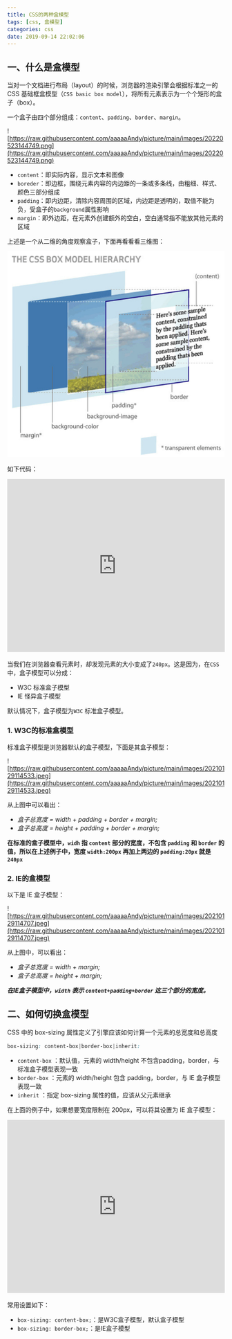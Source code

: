 ```yaml
---
title: CSS的两种盒模型
tags: [css, 盒模型]
categories: css 
date: 2019-09-14 22:02:06
---
```


## 一、什么是盒模型

当对一个文档进行布局（layout）的时候，浏览器的渲染引擎会根据标准之一的 CSS 基础框盒模型（`CSS basic box model`），将所有元素表示为一个个矩形的盒子（box）。

一个盒子由四个部分组成：`content`、`padding`、`border`、`margin`。

![https://raw.githubusercontent.com/aaaaaAndy/picture/main/images/20220523144749.png](https://raw.githubusercontent.com/aaaaaAndy/picture/main/images/20220523144749.png)

- `content`：即实际内容，显示文本和图像
- `boreder`：即边框，围绕元素内容的内边距的一条或多条线，由粗细、样式、颜色三部分组成
- `padding`：即内边距，清除内容周围的区域，内边距是透明的，取值不能为负，受盒子的`background`属性影响
- `margin`：即外边距，在元素外创建额外的空白，空白通常指不能放其他元素的区域

上述是一个从二维的角度观察盒子，下面再看看看三维图：

<center>
	<img src="https://raw.githubusercontent.com/aaaaaAndy/picture/main/images/20220523144753.png" alt="" />
</center>

如下代码：

<iframe height="400" width="100%" scrolling="no" title="box-sizing-content-box" src="https://codepen.io/aaaaaandy/embed/oNEYNdQ?default-tab=html%2Cresult&editable=true" frameborder="no" loading="lazy" allowtransparency="true" allowfullscreen="true">
  See the Pen <a href="https://codepen.io/aaaaaandy/pen/oNEYNdQ">
  box-sizing-content-box</a> by aaaaaAndy (<a href="https://codepen.io/aaaaaandy">@aaaaaandy</a>)
  on <a href="https://codepen.io">CodePen</a>.
</iframe>

当我们在浏览器查看元素时，却发现元素的大小变成了`240px`。这是因为，在`CSS`中，盒子模型可以分成：

- W3C 标准盒子模型
- IE 怪异盒子模型

默认情况下，盒子模型为`W3C` 标准盒子模型。

### 1. W3C的标准盒模型

标准盒子模型是浏览器默认的盒子模型，下面是其盒子模型：

![https://raw.githubusercontent.com/aaaaaAndy/picture/main/images/20210129114533.jpeg](https://raw.githubusercontent.com/aaaaaAndy/picture/main/images/20210129114533.jpeg)

从上图中可以看出：

- *盒子总宽度 = width + padding + border + margin;*
- *盒子总高度 = height + padding + border + margin;*

**在标准的盒子模型中，`widh` 指 `content` 部分的宽度，不包含 `padding` 和 `border` 的值，所以在上述例子中，宽度 `width:200px` 再加上两边的 `padding:20px` 就是 `240px`**

### 2. IE的盒模型

以下是 IE 盒子模型：

![https://raw.githubusercontent.com/aaaaaAndy/picture/main/images/20210129114707.jpeg](https://raw.githubusercontent.com/aaaaaAndy/picture/main/images/20210129114707.jpeg)

从上图中，可以看出：

- *盒子总宽度 = width + margin;*
- *盒子总高度 = height + margin;*

***在IE盒子模型中，`width` 表示 `content+padding+border` 这三个部分的宽度。***

## 二、如何切换盒模型

CSS 中的 box-sizing 属性定义了引擎应该如何计算一个元素的总宽度和总高度

```css
box-sizing: content-box|border-box|inherit:
```

- `content-box` ：默认值，元素的 width/height 不包含padding，border，与标准盒子模型表现一致
- `border-box` ：元素的 width/height 包含 padding，border，与 IE 盒子模型表现一致
- `inherit` ：指定 box-sizing 属性的值，应该从父元素继承

在上面的例子中，如果想要宽度限制在 200px，可以将其设置为 IE 盒子模型：

<iframe height="400" width="100%" scrolling="no" title="box-sizing-border-box" src="https://codepen.io/aaaaaandy/embed/jOZVOzV?default-tab=html%2Cresult&editable=true" frameborder="no" loading="lazy" allowtransparency="true" allowfullscreen="true">
  See the Pen <a href="https://codepen.io/aaaaaandy/pen/jOZVOzV">
  box-sizing-border-box</a> by aaaaaAndy (<a href="https://codepen.io/aaaaaandy">@aaaaaandy</a>)
  on <a href="https://codepen.io">CodePen</a>.
</iframe>

常用设置如下：

- `box-sizing: content-box;`：是W3C盒子模型，默认盒子模型
- `box-sizing: border-box;`：是IE盒子模型
